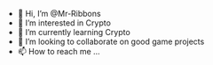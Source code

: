 - 👋 Hi, I’m @Mr-Ribbons
- 👀 I’m interested in Crypto
- 🌱 I’m currently learning Crypto
- 💞️ I’m looking to collaborate on good game projects
- 📫 How to reach me ...

<!---
Mr-Ribbons/Mr-Ribbons is a ✨ special ✨ repository because its `README.md` (this file) appears on your GitHub profile.
You can click the Preview link to take a look at your changes.
--->
